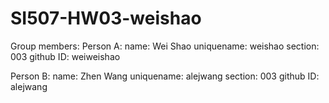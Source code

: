 # SI507-HW03-weishao

Group members:
Person A: 
name: Wei Shao
uniquename: weishao
section: 003
github ID: weiweishao

Person B: 
name: Zhen Wang
uniquename: alejwang
section: 003
github ID: alejwang


